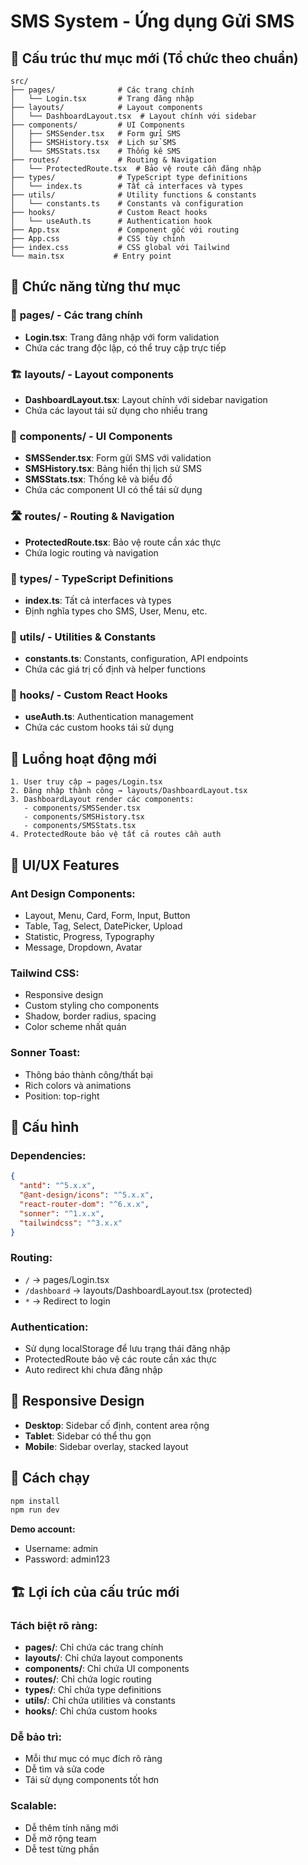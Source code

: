 # SMS System - Ứng dụng Gửi SMS

## 📁 Cấu trúc thư mục mới (Tổ chức theo chuẩn)

```
src/
├── pages/              # Các trang chính
│   └── Login.tsx       # Trang đăng nhập
├── layouts/            # Layout components
│   └── DashboardLayout.tsx  # Layout chính với sidebar
├── components/         # UI Components
│   ├── SMSSender.tsx   # Form gửi SMS
│   ├── SMSHistory.tsx  # Lịch sử SMS
│   └── SMSStats.tsx    # Thống kê SMS
├── routes/             # Routing & Navigation
│   └── ProtectedRoute.tsx  # Bảo vệ route cần đăng nhập
├── types/              # TypeScript type definitions
│   └── index.ts        # Tất cả interfaces và types
├── utils/              # Utility functions & constants
│   └── constants.ts    # Constants và configuration
├── hooks/              # Custom React hooks
│   └── useAuth.ts      # Authentication hook
├── App.tsx             # Component gốc với routing
├── App.css             # CSS tùy chỉnh
├── index.css           # CSS global với Tailwind
└── main.tsx           # Entry point
```

## 🎯 Chức năng từng thư mục

### 📄 **pages/** - Các trang chính
- **Login.tsx**: Trang đăng nhập với form validation
- Chứa các trang độc lập, có thể truy cập trực tiếp

### 🏗️ **layouts/** - Layout components
- **DashboardLayout.tsx**: Layout chính với sidebar navigation
- Chứa các layout tái sử dụng cho nhiều trang

### 🧩 **components/** - UI Components
- **SMSSender.tsx**: Form gửi SMS với validation
- **SMSHistory.tsx**: Bảng hiển thị lịch sử SMS
- **SMSStats.tsx**: Thống kê và biểu đồ
- Chứa các component UI có thể tái sử dụng

### 🛣️ **routes/** - Routing & Navigation
- **ProtectedRoute.tsx**: Bảo vệ route cần xác thực
- Chứa logic routing và navigation

### 📝 **types/** - TypeScript Definitions
- **index.ts**: Tất cả interfaces và types
- Định nghĩa types cho SMS, User, Menu, etc.

### 🔧 **utils/** - Utilities & Constants
- **constants.ts**: Constants, configuration, API endpoints
- Chứa các giá trị cố định và helper functions

### 🎣 **hooks/** - Custom React Hooks
- **useAuth.ts**: Authentication management
- Chứa các custom hooks tái sử dụng

## 🔄 Luồng hoạt động mới

```
1. User truy cập → pages/Login.tsx
2. Đăng nhập thành công → layouts/DashboardLayout.tsx
3. DashboardLayout render các components:
   - components/SMSSender.tsx
   - components/SMSHistory.tsx  
   - components/SMSStats.tsx
4. ProtectedRoute bảo vệ tất cả routes cần auth
```

## 🎨 UI/UX Features

### **Ant Design Components:**
- Layout, Menu, Card, Form, Input, Button
- Table, Tag, Select, DatePicker, Upload
- Statistic, Progress, Typography
- Message, Dropdown, Avatar

### **Tailwind CSS:**
- Responsive design
- Custom styling cho components
- Shadow, border radius, spacing
- Color scheme nhất quán

### **Sonner Toast:**
- Thông báo thành công/thất bại
- Rich colors và animations
- Position: top-right

## 🔧 Cấu hình

### **Dependencies:**
```json
{
  "antd": "^5.x.x",
  "@ant-design/icons": "^5.x.x", 
  "react-router-dom": "^6.x.x",
  "sonner": "^1.x.x",
  "tailwindcss": "^3.x.x"
}
```

### **Routing:**
- `/` → pages/Login.tsx
- `/dashboard` → layouts/DashboardLayout.tsx (protected)
- `*` → Redirect to login

### **Authentication:**
- Sử dụng localStorage để lưu trạng thái đăng nhập
- ProtectedRoute bảo vệ các route cần xác thực
- Auto redirect khi chưa đăng nhập

## 📱 Responsive Design

- **Desktop**: Sidebar cố định, content area rộng
- **Tablet**: Sidebar có thể thu gọn
- **Mobile**: Sidebar overlay, stacked layout

## 🚀 Cách chạy

```bash
npm install
npm run dev
```

**Demo account:**
- Username: admin
- Password: admin123

## 🏗️ Lợi ích của cấu trúc mới

### **Tách biệt rõ ràng:**
- **pages/**: Chỉ chứa các trang chính
- **layouts/**: Chỉ chứa layout components
- **components/**: Chỉ chứa UI components
- **routes/**: Chỉ chứa logic routing
- **types/**: Chỉ chứa type definitions
- **utils/**: Chỉ chứa utilities và constants
- **hooks/**: Chỉ chứa custom hooks

### **Dễ bảo trì:**
- Mỗi thư mục có mục đích rõ ràng
- Dễ tìm và sửa code
- Tái sử dụng components tốt hơn

### **Scalable:**
- Dễ thêm tính năng mới
- Dễ mở rộng team
- Dễ test từng phần
